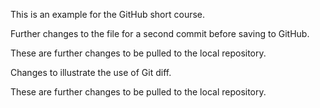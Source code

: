 This is an example for the GitHub short course. 

Further changes to the file for a second commit before saving to GitHub.     


These are further changes to be pulled to the local repository.

Changes to illustrate the use of Git diff.

These are further changes to be pulled to the local repository. 

